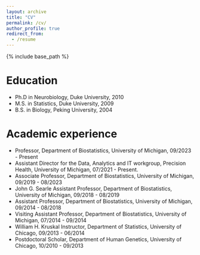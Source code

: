 ```yaml
---
layout: archive
title: "CV"
permalink: /cv/
author_profile: true
redirect_from:
  - /resume
---
```


{% include base_path %}

Education
======
* Ph.D in Neurobiology, Duke University, 2010
* M.S. in Statistics, Duke University, 2009
* B.S. in Biology, Peking University, 2004

Academic experience
======
* Professor, Department of Biostatistics, University of Michigan, 09/2023 - Present
* Assistant Director for the Data, Analytics and IT workgroup, Precision Health, University of Michigan, 07/2021 - Present.
* Associate Professor, Department of Biostatistics, University of Michigan, 09/2019 - 08/2023
* John G. Searle Assistant Professor, Department of Biostatistics, University of Michigan, 09/2018 - 08/2019
* Assistant Professor, Department of Biostatistics, University of Michigan, 09/2014 - 08/2018
* Visiting Assistant Professor, Department of Biostatistics, University of Michigan, 07/2014 - 09/2014
* William H. Kruskal Instructor, Department of Statistics, University of Chicago, 09/2013 - 06/2014
* Postdoctoral Scholar, Department of Human Genetics, University of Chicago, 10/2010 - 09/2013
  
